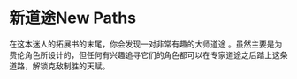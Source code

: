 # 新道途New Paths

在这本迷人的拓展书的末尾，你会发现一对非常有趣的大师道途
。虽然主要是为费伦角色所设计的，但任何有兴趣追寻它们的角色都可以在专家道途之后踏上这条道路，解锁克敌制胜的天赋。
